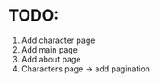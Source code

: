 # TODO:

1. Add character page
2. Add main page
3. Add about page
4. Characters page -> add pagination
